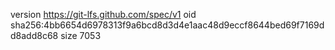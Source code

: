 version https://git-lfs.github.com/spec/v1
oid sha256:4bb6654d6978313f9a6bcd8d3d4e1aac48d9eccf8644bed69f7169dd8add8c68
size 7053
